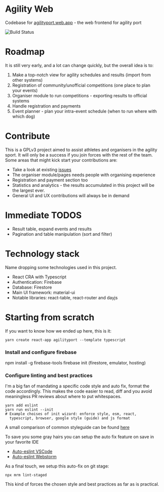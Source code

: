 # Agility Web
Codebase for [agilityport.web.app](https://agilityport.web.app) - the web frontend for agility port

![Build Status](https://github.com/agilityport/agilityweb/workflows/live/badge.svg)

# Roadmap
It is still very early, and a lot can change quickly, but the overall idea is to:

1. Make a top-notch view for agility schedules and results (import from other systems)
2. Registration of community/unofficial competitions (one place to plan your events)
3. Organiser module to run competitions - exporting results to official systems
4. Handle registration and payments
5. Event planner - plan your intra-event schedule (when to run where with which dog)

# Contribute
This is a GPLv3 project aimed to assist athletes and organisers in the agility sport.
It will only be a success if you join forces with the rest of the team. 
Some areas that might kick start your contributions are:

* Take a look at existing [issues](https://github.com/agilityport/agilityweb/issues)
* The organiser module/pages needs people with organising experience
* Registration and payment section too
* Statistics and analytics - the results accumulated in this project will be the largest ever.
* General UI and UX contributions will always be in demand

# Immediate TODOS
* Result table, expand events and results
* Pagination and table manipulation (sort and filter)

# Technology stack
Name dropping some technologies used in this project.
 
* React CRA with Typescript
* Authentication: Firebase
* Database: Firestore
* Main UI framework: material-ui
* Notable libraries: react-table, react-router and dayjs

# Starting from scratch
If you want to know how we ended up here, this is it:

```
yarn create react-app agilityport --template typescript
```

### Install and configure firebase
npm install -g firebase-tools
firebase init (firestore, emulator, hosting)

### Configure linting and best practices
I'm a big fan of mandating a specific code style and auto fix, format
the code accordingly. This makes the code easier to read, diff and you avoid
meaningless PR reviews about where to put whitespaces.

```
yarn add eslint
yarn run eslint --init
# Example choises of init wizard: enforce style, esm, react, 
  typescript, browser, google style (guide) and js format
```

A small comparison of common styleguide can be found [here](https://medium.com/better-programming/comparing-the-top-three-style-guides-and-setting-them-up-with-eslint-98ea0d2fc5b7)

To save you some gray hairs you can setup the auto fix feature on save in your favorite IDE

* [Auto-eslint VSCode](https://www.digitalocean.com/community/tutorials/workflow-auto-eslinting)
* [Auto-eslint Webstorm](https://www.jetbrains.com/help/webstorm/eslint.html#ws_js_eslint_activate) 

As a final touch, we setup this auto-fix on git stage:

```npx mrm lint-staged```

This kind of forces the chosen style and best practices as far as is practical.


